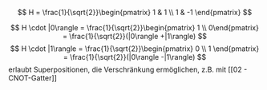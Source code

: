$$
H = \frac{1}{\sqrt{2}}\begin{pmatrix} 1  & 1 \\ 1 & -1 \end{pmatrix} 
$$

$$
H \cdot |0\rangle =  \frac{1}{\sqrt{2}}\begin{pmatrix} 1   \\ 0\end{pmatrix}  = \frac{1}{\sqrt{2}}(|0\rangle +|1\rangle)
$$
$$
H \cdot |1\rangle =  \frac{1}{\sqrt{2}}\begin{pmatrix} 0   \\ 1  \end{pmatrix}  = \frac{1}{\sqrt{2}}(|0\rangle -|1\rangle)
$$
erlaubt Superpositionen, die Verschränkung ermöglichen, z.B. mit [[02 - CNOT-Gatter]]
